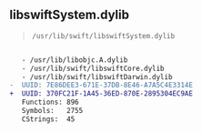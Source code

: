 ## libswiftSystem.dylib

> `/usr/lib/swift/libswiftSystem.dylib`

```diff

   - /usr/lib/libobjc.A.dylib
   - /usr/lib/swift/libswiftCore.dylib
   - /usr/lib/swift/libswiftDarwin.dylib
-  UUID: 7E86DEE3-671E-37DB-8E46-A7A5C4E3314E
+  UUID: 370FC21F-1A45-36ED-870E-2895304EC9AE
   Functions: 896
   Symbols:   2755
   CStrings:  45

```
